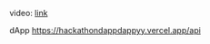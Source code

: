 video: [link](https://github.com/novak125/hackathondappdappy/raw/main/prezentation.mp4)

dApp https://hackathondappdappyy.vercel.app/api
